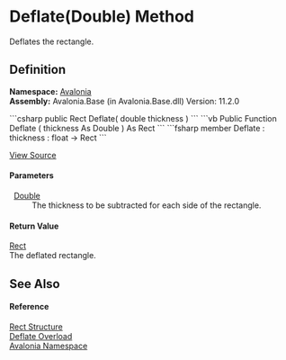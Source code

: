 # Deflate(Double) Method


Deflates the rectangle.



## Definition
**Namespace:** <a href="N_Avalonia">Avalonia</a>  
**Assembly:** Avalonia.Base (in Avalonia.Base.dll) Version: 11.2.0

<Tabs groupId="api-code-preview">
<TabItem value="csharp" label="C#">
```csharp
public Rect Deflate(
	double thickness
)
```
</TabItem>
<TabItem value="vb" label="VB">
```vb
Public Function Deflate ( 
	thickness As Double
) As Rect
```
</TabItem>
<TabItem value="fsharp" label="F#">
```fsharp
member Deflate : 
        thickness : float -> Rect 
```
</TabItem>
</Tabs>



<a href="https://github.com/AvaloniaUI/Avalonia/tree/master/src/Avalonia.Base/Rect.cs#L305" title="View the source code">View Source</a>



#### Parameters
<dl><dt>  <a href="https://learn.microsoft.com/dotnet/api/system.double" target="_blank" rel="noopener noreferrer">Double</a></dt><dd>The thickness to be subtracted for each side of the rectangle.</dd></dl>

#### Return Value
<a href="T_Avalonia_Rect">Rect</a>  
The deflated rectangle.

## See Also


#### Reference
<a href="T_Avalonia_Rect">Rect Structure</a>  
<a href="Overload_Avalonia_Rect_Deflate">Deflate Overload</a>  
<a href="N_Avalonia">Avalonia Namespace</a>  

